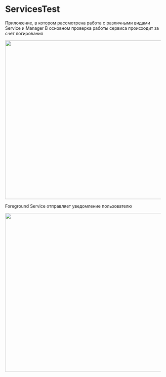 # <a name="AppName"></a> ServicesTest
Приложение, в котором рассмотрена работа с различными видами Service и Manager
В основном проверка работы сервиса происходит за счет логирования

<img src="https://github.com/user-attachments/assets/234708c2-80f6-4dca-ae41-fc75351d9063" width="512">

Foreground Service отправляет уведомление пользователю

<img src="https://github.com/user-attachments/assets/fff644b8-34e9-4a1a-b7e0-a74f69f76efa" width="512">
